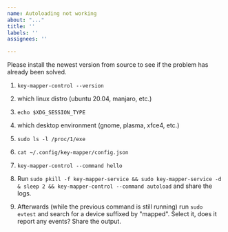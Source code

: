```yaml
---
name: Autoloading not working
about: "..."
title: ''
labels: ''
assignees: ''

---
```


Please install the newest version from source to see if the problem has already been solved.

1. `key-mapper-control --version`
2. which linux distro (ubuntu 20.04, manjaro, etc.)
3. `echo $XDG_SESSION_TYPE`
4. which desktop environment (gnome, plasma, xfce4, etc.)
5. `sudo ls -l /proc/1/exe`

6. `cat ~/.config/key-mapper/config.json`
7. `key-mapper-control --command hello`
8. Run `sudo pkill -f key-mapper-service && sudo key-mapper-service -d & sleep 2 && key-mapper-control --command autoload` and share the logs.
9. Afterwards (while the previous command is still running) run `sudo evtest` and search for a device suffixed by "mapped". Select it, does it report any events? Share the output.
